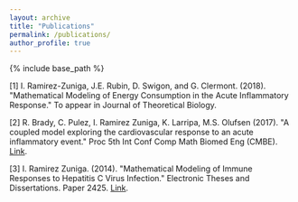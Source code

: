 ```yaml
---
layout: archive
title: "Publications"
permalink: /publications/
author_profile: true
---
```

{% include base_path %}

[1] I. Ramirez-Zuniga, J.E. Rubin, D. Swigon, and G. Clermont. (2018). "Mathematical Modeling of Energy Consumption in the Acute Inflammatory Response." To appear in Journal of Theoretical Biology.

[2] R. Brady, C. Pulez, I. Ramirez Zuniga, K. Larripa, M.S. Olufsen (2017). "A coupled model exploring the cardiovascular response to an acute inflammatory event." Proc 5th Int Conf Comp Math Biomed Eng (CMBE). [Link](http://www.compbiomed.net/2017/cmbe-proceedings.htm).

[3] I. Ramirez Zuniga. (2014). "Mathematical Modeling of Immune Responses to Hepatitis C Virus Infection." Electronic Theses and Dissertations. Paper 2425. [Link](https://dc.etsu.edu/etd/2425).
